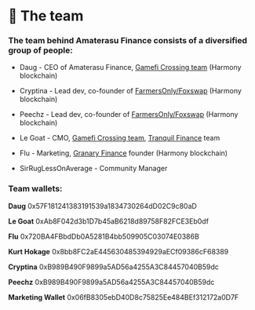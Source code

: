 # 🤝 The team

### The team behind Amaterasu Finance consists of a diversified group of people:

* Daug - CEO of Amaterasu Finance, [Gamefi Crossing team](https://freyala.com) (Harmony blockchain)
* Cryptina - Lead dev, co-founder of [FarmersOnly/Foxswap](https://www.foxswap.one/#/swap) (Harmony blockchain)
* Peechz - Lead dev, co-founder of [FarmersOnly/Foxswap](https://www.foxswap.one/#/swap) (Harmony blockchain)
* Le Goat - CMO, [Gamefi Crossing team](https://freyala.com), [Tranquil Finance](https://www.tranquil.finance) team
* Flu - Marketing, [Granary Finance](https://discord.gg/EDgNsdMrDv) founder (Harmony blockchain)



* SirRugLessOnAverage - Community Manager

### Team wallets:

**Daug** 0x57F181241383191539a1834730264dD02C9c80aD

**Le Goat** 0xAb8F042d3b1D7b45aB6218d89758F82FCE3Eb0df

**Flu** 0x720BA4FBbdDb0A5281B4bb509905C03074E0386B

**Kurt Hokage** 0x8bb8FC2aE445630485394929aECf09386cF68389

**Cryptina** 0xB989B490F9899a5AD56a4255A3C84457040B59dc

**Peechz** 0xB989B490F9899a5AD56a4255A3C84457040B59dc

**Marketing Wallet** 0x06fB8305ebD40D8c75825Ee484BEf312172a0D7F
